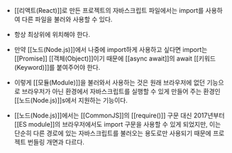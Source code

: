- [[리액트(React)]]로 만든 프로젝트의 자바스크립트 파일에서는 import를 사용하여 다른 파일을 불러와 사용할 수 있다.
- 항상 최상위에 위치해야 한다.

- 만약 [[노드(Node.js)]]에서 나중에 import하게 사용하고 싶다면 import는 [[Promise]] [[객체(Object)]]이기 때문에 [[async await]]의 await [[키워드(Keyword)]]를 붙여주어야 한다. 

- 이렇게 [[모듈(Module)]]을 불러와서 사용하는 것은 원래 브라우저에 없던 기능으로 브라우저가 아닌 환경에서 자바스크립트를 실행할 수 있게 만들어 주는 환경인 [[노드(Node.js)]]s에서 지원하는 기능이다.

- [[노드(Node.js)]]에서는 [[CommonJS]]의 [[require()]] 구문 대신 2017년부터 [[ES module]]의 브라우저에서도 import 구문을 사용할 수 있게 되었지만, 이는 단순히 다른 경로에 있는 자바스크립트를 불러오는 용도로만 사용되기 때문에 프로젝트 번들링 개면과 다르다.
